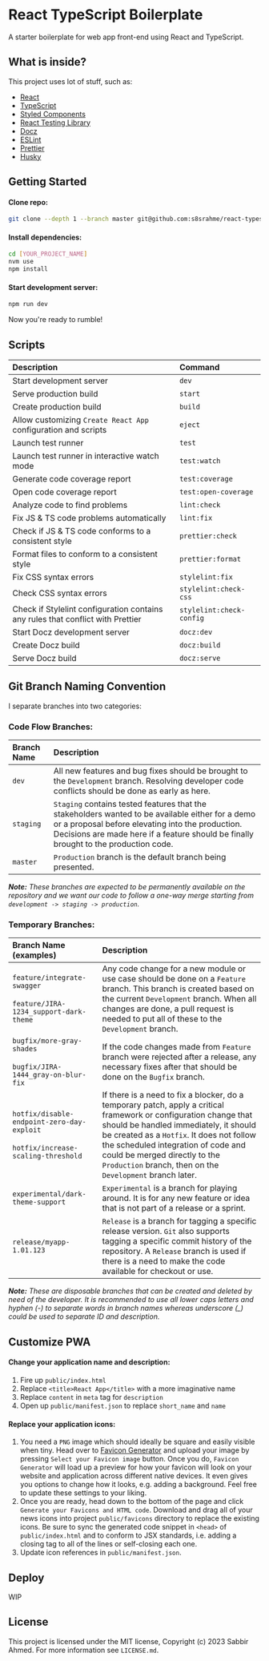 # React TypeScript Boilerplate

A starter boilerplate for web app front-end using React and TypeScript.

## What is inside?

This project uses lot of stuff, such as:

- [React](https://react.dev/)
- [TypeScript](https://www.typescriptlang.org/)
- [Styled Components](https://styled-components.com/)
- [React Testing Library](https://testing-library.com/docs/react-testing-library/intro)
- [Docz](https://www.docz.site/)
- [ESLint](https://eslint.org/)
- [Prettier](https://prettier.io/)
- [Husky](https://github.com/typicode/husky)

## Getting Started

#### Clone repo:

```bash
git clone --depth 1 --branch master git@github.com:s8srahme/react-typescript-boilerplate.git [YOUR_PROJECT_NAME]
```

#### Install dependencies:

```bash
cd [YOUR_PROJECT_NAME]
nvm use
npm install
```

#### Start development server:

```bash
npm run dev
```

Now you're ready to rumble!

## Scripts

| Description                                                                     | Command                  |
| :------------------------------------------------------------------------------ | :----------------------- |
| Start development server                                                        | `dev`                    |
| Serve production build                                                          | `start`                  |
| Create production build                                                         | `build`                  |
| Allow customizing `Create React App` configuration and scripts                  | `eject`                  |
| Launch test runner                                                              | `test`                   |
| Launch test runner in interactive watch mode                                    | `test:watch`             |
| Generate code coverage report                                                   | `test:coverage`          |
| Open code coverage report                                                       | `test:open-coverage`     |
| Analyze code to find problems                                                   | `lint:check`             |
| Fix JS & TS code problems automatically                                         | `lint:fix`               |
| Check if JS & TS code conforms to a consistent style                            | `prettier:check`         |
| Format files to conform to a consistent style                                   | `prettier:format`        |
| Fix CSS syntax errors                                                           | `stylelint:fix`          |
| Check CSS syntax errors                                                         | `stylelint:check-css`    |
| Check if Stylelint configuration contains any rules that conflict with Prettier | `stylelint:check-config` |
| Start Docz development server                                                   | `docz:dev`               |
| Create Docz build                                                               | `docz:build`             |
| Serve Docz build                                                                | `docz:serve`             |

## Git Branch Naming Convention

I separate branches into two categories:

### **Code Flow Branches:**

| Branch Name | Description                                                                                                                                                                                                                                  |
| :---------- | :------------------------------------------------------------------------------------------------------------------------------------------------------------------------------------------------------------------------------------------- |
| `dev`       | All new features and bug fixes should be brought to the `Development` branch. Resolving developer code conflicts should be done as early as here.                                                                                            |
| `staging`   | `Staging` contains tested features that the stakeholders wanted to be available either for a demo or a proposal before elevating into the production. Decisions are made here if a feature should be finally brought to the production code. |
| `master`    | `Production` branch is the default branch being presented.                                                                                                                                                                                   |

**_Note:_** _These branches are expected to be permanently available on the repository and we want our code to follow a one-way merge starting from `development -> staging -> production`._

### **Temporary Branches:**

| Branch Name (examples)                                                                    | Description                                                                                                                                                                                                                                                                                                                                 |
| :---------------------------------------------------------------------------------------- | :------------------------------------------------------------------------------------------------------------------------------------------------------------------------------------------------------------------------------------------------------------------------------------------------------------------------------------------ |
| `feature/integrate-swagger`<br /><br />`feature/JIRA-1234_support-dark-theme`             | Any code change for a new module or use case should be done on a `Feature` branch. This branch is created based on the current `Development` branch. When all changes are done, a pull request is needed to put all of these to the `Development` branch.                                                                                   |
| `bugfix/more-gray-shades`<br /><br />`bugfix/JIRA-1444_gray-on-blur-fix`                  | If the code changes made from `Feature` branch were rejected after a release, any necessary fixes after that should be done on the `Bugfix` branch.                                                                                                                                                                                         |
| `hotfix/disable-endpoint-zero-day-exploit`<br /><br />`hotfix/increase-scaling-threshold` | If there is a need to fix a blocker, do a temporary patch, apply a critical framework or configuration change that should be handled immediately, it should be created as a `Hotfix`. It does not follow the scheduled integration of code and could be merged directly to the `Production` branch, then on the `Development` branch later. |
| `experimental/dark-theme-support`                                                         | `Experimental` is a branch for playing around. It is for any new feature or idea that is not part of a release or a sprint.                                                                                                                                                                                                                 |
| `release/myapp-1.01.123`                                                                  | `Release` is a branch for tagging a specific release version. `Git` also supports tagging a specific commit history of the repository. A `Release` branch is used if there is a need to make the code available for checkout or use.                                                                                                        |

**_Note:_** _These are disposable branches that can be created and deleted by need of the developer. It is recommended to use all lower caps letters and hyphen (-) to separate words in branch names whereas underscore (\_) could be used to separate ID and description._

## Customize PWA

#### Change your application name and description:

1. Fire up `public/index.html`
2. Replace `<title>React App</title>` with a more imaginative name
3. Replace `content` in `meta` tag for `description`
4. Open up `public/manifest.json` to replace `short_name` and `name`

#### Replace your application icons:

1. You need a `PNG` image which should ideally be square and easily visible when tiny. Head over to [Favicon Generator](https://realfavicongenerator.net/) and upload your image by pressing `Select your Favicon image` button. Once you do, `Favicon Generator` will load up a preview for how your favicon will look on your website and application across different native devices. It even gives you options to change how it looks, e.g. adding a background. Feel free to update these settings to your liking.
2. Once you are ready, head down to the bottom of the page and click `Generate your Favicons and HTML code`. Download and drag all of your news icons into project `public/favicons` directory to replace the existing icons. Be sure to sync the generated code snippet in `<head>` of `public/index.html` and to conform to JSX standards, i.e. adding a closing tag to all of the lines or self-closing each one.
3. Update icon references in `public/manifest.json`.

## Deploy

WIP

## License

This project is licensed under the MIT license, Copyright (c) 2023 Sabbir Ahmed. For more information see `LICENSE.md`.
